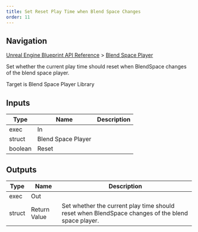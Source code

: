```yaml
---
title: Set Reset Play Time when Blend Space Changes
order: 11
---
```

## Navigation

[Unreal Engine Blueprint API Reference](https://dev.epicgames.com/documentation/en-us/unreal-engine/BlueprintAPI) > [Blend Space Player](https://dev.epicgames.com/documentation/en-us/unreal-engine/BlueprintAPI/BlendSpacePlayer)

Set whether the current play time should reset when BlendSpace changes of the blend space player.

Target is Blend Space Player Library

## Inputs

| Type | Name | Description |
| --- | --- | --- |
| exec | In |  |
| struct | Blend Space Player |  |
| boolean | Reset |  |

## Outputs

| Type | Name | Description |
| --- | --- | --- |
| exec | Out |  |
| struct | Return Value | Set whether the current play time should reset when BlendSpace changes of the blend space player. |
